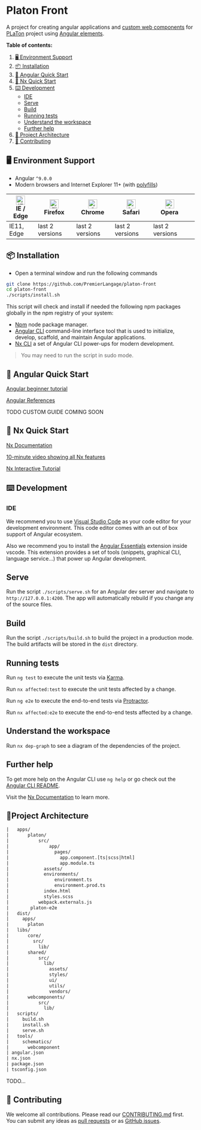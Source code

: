 # Platon Front

A project for creating angular applications and [custom web components](https://developer.mozilla.org/en/docs/Web/Web_Components) for [PLaTon](https://github.com/PremierLangage) project using [Angular elements](https://indepth.dev/web-components-with-angular-elements/).

**Table of contents:**

1. [🖥 Environment Support](#environements)
2. [📦 Installation](#installation)
3. [🚀 Angular Quick Start](#ng-quickstart)
4. [🚀 Nx Quick Start](#nx-quick-start)
5. [⌨️ Development](#development)
   - [IDE](#ide)
   - [Serve](#serve)
   - [Build](#build)
   - [Running tests](#tests)
   - [Understand the workspace](#workspace)
   - [Further help](#help)
6. [🔨 Project Architecture](#architecture)
7. [🤝 Contributing](#contributing)

## 🖥 Environment Support <a name="environements"></a>

* Angular `^9.0.0`
* Modern browsers and Internet Explorer 11+ (with [polyfills](https://angular.io/guide/browser-support))

| [<img src="https://raw.githubusercontent.com/alrra/browser-logos/master/src/edge/edge_48x48.png" alt="IE / Edge" width="24px" height="24px" />](http://godban.github.io/browsers-support-badges/)</br>IE / Edge | [<img src="https://raw.githubusercontent.com/alrra/browser-logos/master/src/firefox/firefox_48x48.png" alt="Firefox" width="24px" height="24px" />](http://godban.github.io/browsers-support-badges/)</br>Firefox | [<img src="https://raw.githubusercontent.com/alrra/browser-logos/master/src/chrome/chrome_48x48.png" alt="Chrome" width="24px" height="24px" />](http://godban.github.io/browsers-support-badges/)</br>Chrome | [<img src="https://raw.githubusercontent.com/alrra/browser-logos/master/src/safari/safari_48x48.png" alt="Safari" width="24px" height="24px" />](http://godban.github.io/browsers-support-badges/)</br>Safari | [<img src="https://raw.githubusercontent.com/alrra/browser-logos/master/src/opera/opera_48x48.png" alt="Opera" width="24px" height="24px" />](http://godban.github.io/browsers-support-badges/)</br>Opera | |
| --------- | --------- | --------- | --------- | --------- | --------- |
| IE11, Edge | last 2 versions | last 2 versions | last 2 versions | last 2 versions

## 📦 Installation <a name="installation"></a>

- Open a terminal window and run the following commands

```bash
git clone https://github.com/PremierLangage/platon-front
cd platon-front
./scripts/install.sh
```

 This script will check and install if needed the following npm packages globally in the npm registry of your system:

 - [Npm](https://www.npmjs.com/get-npm) node package manager.
 - [Angular CLI](https://cli.angular.io) command-line interface tool that is used to initialize, develop, scaffold, and maintain Angular applications.
 - [Nx CLI](https://nx.dev/angular/cli/overview) a set of Angular CLI power-ups for modern development.

> You may need to run the script in sudo mode.

## 🚀 Angular Quick Start <a name="ng-quick-start"></a>

[Angular beginner tutorial](https://angular-templates.io/tutorials/about/learn-angular-from-scratch-step-by-step)

[Angular References](https://ngrefs.com)

TODO CUSTOM GUIDE COMING SOON

## 🚀 Nx Quick Start <a name="nx-quick-start"></a>

[Nx Documentation](https://nx.dev/angular)

[10-minute video showing all Nx features](https://nx.dev/angular/getting-started/what-is-nx)

[Nx Interactive Tutorial](https://nx.dev/angular/tutorial/01-create-application)

## ⌨️ Development <a name="development"></a>

### IDE  <a name="ide"></a>

We recommend you to use [Visual Studio Code](https://code.visualstudio.com/) as your code editor for your development environment.
This code editor comes with an out of box support of Angular ecosystem.

Also we recommend you to install the [Angular Essentials](https://marketplace.visualstudio.com/items?itemName=johnpapa.angular-essentials) extension inside vscode.
This extension provides a set of tools (snippets, graphical CLI, language service...) that power up Angular development.

## Serve <a name="serve"></a>

Run the script `./scripts/serve.sh` for an Angular dev server and navigate to `http://127.0.0.1:4200`. The app will automatically rebuild if you change any of the source files.

## Build <a name="build"></a>

Run the script `./scripts/build.sh` to build the project in a production mode. The build artifacts will be stored in the `dist` directory.

## Running tests <a name="tests"></a>

Run `ng test` to execute the unit tests via [Karma](https://karma-runner.github.io).

Run `nx affected:test` to execute the unit tests affected by a change.

Run `ng e2e` to execute the end-to-end tests via [Protractor](http://www.protractortest.org/).

Run `nx affected:e2e` to execute the end-to-end tests affected by a change.

## Understand the workspace <a name="workspace"></a>

Run `nx dep-graph` to see a diagram of the dependencies of the project.

## Further help <a name="help"></a>

To get more help on the Angular CLI use `ng help` or go check out the [Angular CLI README](https://github.com/angular/angular-cli/blob/master/README.md).

Visit the [Nx Documentation](https://nx.dev/angular) to learn more.

## 🔨Project Architecture <a name="architecture"></a>

```txt
|   apps/
|       platon/
|           src/
|               app/
|                 pages/
|                   app.component.[ts|scss|html]
|                   app.module.ts
|             assets/
|             environments/
|                 environment.ts
|                 environment.prod.ts
|             index.html
|             styles.scss
|           webpack.externals.js
|        platon-e2e
|   dist/
|     apps/
|       platon
|   libs/
|       core/
|         src/
|           lib/
|       shared/
|           src/
|             lib/
|               assets/
|               styles/
|               ui/
|               utils/
|               vendors/
|       webcomponents/
|           src/
|             lib/
|   scripts/
|     build.sh
|     install.sh
|     serve.sh
|   tools/
|     schematics/
|       webcomponent
| angular.json
| nx.json
| package.json
| tsconfig.json
```

TODO...

## 🤝 Contributing <a name="contributing"></a>

We welcome all contributions. Please read our [CONTRIBUTING.md](https://github.com/PremierLangage/platon-front/blob/master/CONTRIBUTING.md) first. You can submit any ideas as [pull requests](https://github.com/PremierLangage/platon-front/pulls) or as [GitHub issues](PremierLangage/platon-front/issues).
